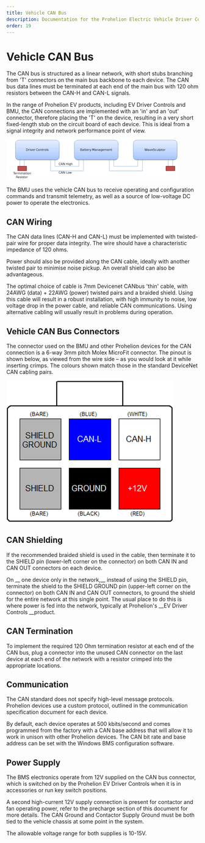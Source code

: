 ```yaml
---
title: Vehicle CAN Bus
description: Documentation for the Prohelion Electric Vehicle Driver Controls
order: 19
---
```


# Vehicle CAN Bus

The CAN bus is structured as a linear network, with short stubs branching from 'T' connectors on the main bus backbone to each device.  The CAN bus data lines must be terminated at each end of the main bus with 120 ohm resistors between the CAN-H and CAN-L signals. 

In the range of Prohelion EV products, including EV Driver Controls and BMU, the CAN connections are implemented with an 'in' and an 'out' connector, therefore placing the 'T' on the device, resulting in a very short fixed-length stub on the circuit board of each device.  This is ideal from a signal integrity and network performance point of view. 

![CAN Network Topology](images/CAN_Network_Topology.gif)

The BMU uses the vehicle CAN bus to receive operating and configuration commands and transmit telemetry, as well as a source of low-voltage DC power to operate the electronics. 

## CAN Wiring

The CAN data lines (CAN-H and CAN-L) must be implemented with twisted-pair wire for proper data integrity.  The wire should have a characteristic impedance of 120 ohms.   

Power should also be provided along the CAN cable, ideally with another twisted pair to minimise noise pickup.  An overall shield can also be advantageous.   

The optimal choice of cable is 7mm Devicenet CANbus 'thin' cable, with 24AWG (data) + 22AWG (power) twisted pairs and a braided shield.  Using this cable will result in a robust installation, with high immunity to noise, low voltage drop in the power cable, and reliable CAN communications.  Using alternative cabling will usually result in problems during operation. 

## Vehicle CAN Bus Connectors

The connector used on the BMU and other Prohelion devices for the CAN connection is a 6-way 3mm pitch Molex MicroFit connector.  The pinout is shown below, as viewed from the wire side – as you would look at it while inserting crimps.  The colours shown match those in the standard DeviceNet CAN cabling pairs. 

![DeviceNet CAN Cabling Pairs](images/Vehicle_CAN_Bus_Connectors.png)

## CAN Shielding

If the recommended braided shield is used in the cable, then terminate it to the SHIELD pin (lower-left corner on the connector) on both CAN IN and CAN OUT connectors on each device.   

On __ one device only in the network,__ instead of using the SHIELD pin, terminate the shield to the SHIELD GROUND pin (upper-left corner on the connector) on both CAN IN and CAN OUT connectors, to ground the shield for the entire network at this single point.  The usual place to do this is where power is fed into the network, typically at Prohelion's __EV Driver Controls __product. 

## CAN Termination

To implement the required 120 Ohm termination resistor at each end of the CAN bus, plug a connector into the unused CAN connector on the last device at each end of the network with a resistor crimped into the appropriate locations. 

## Communication

The CAN standard does not specify high-level message protocols. Prohelion devices use a custom protocol, outlined in the communication specification document for each device. 

By default, each device operates at 500 kbits/second and comes programmed from the factory with a CAN base address that will allow it to work in unison with other Prohelion devices. The CAN bit rate and base address can be set with the Windows BMS configuration software. 

## Power Supply

The BMS electronics operate from 12V supplied on the CAN bus connector, which is switched on by the Prohelion EV Driver Controls when it is in accessories or run key switch positions.   

A second high-current 12V supply connection is present for contactor and fan operating power, refer to the precharge section of this document for more details.  The CAN Ground and Contactor Supply Ground must be both tied to the vehicle chassis at some point in the system. 

The allowable voltage range for both supplies is 10-15V. 